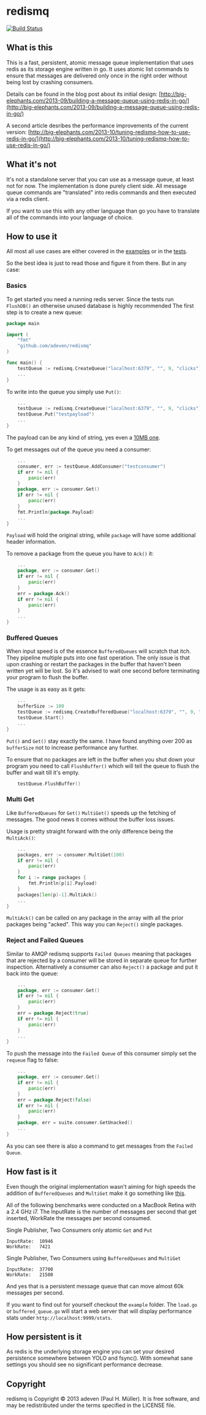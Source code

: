 # redismq

[![Build Status](https://secure.travis-ci.org/adeven/redismq.png)](http://travis-ci.org/adeven/redismq)

## What is this

This is a fast, persistent, atomic message queue implementation that uses redis as its storage engine written in go.
It uses atomic list commands to ensure that messages are delivered only once in the right order without being lost by crashing consumers.

Details can be found in the blog post about its initial design:
[http://big-elephants.com/2013-09/building-a-message-queue-using-redis-in-go/](http://big-elephants.com/2013-09/building-a-message-queue-using-redis-in-go/)

A second article desribes the performance improvements of the current version:
[http://big-elephants.com/2013-10/tuning-redismq-how-to-use-redis-in-go/](http://big-elephants.com/2013-10/tuning-redismq-how-to-use-redis-in-go/)

## What it's not

It's not a standalone server that you can use as a message queue, at least not for now. The implementation is done purely client side. All message queue commands are "translated" into redis commands and then executed via a redis client.

If you want to use this with any other language than go you have to translate all of the commands into your language of choice.

## How to use it

All most all use cases are either covered in the [examples](https://github.com/adeven/redismq/tree/master/example)
or in the [tests](https://github.com/adeven/redismq/tree/master/test).

So the best idea is just to read those and figure it from there. But in any case:

### Basics

To get started you need a running redis server. Since the tests run `FlushDB()` an otherwise unused database is highly recommended
The first step is to create a new queue:
```go
package main

import (
	"fmt"
	"github.com/adeven/redismq"
)

func main() {
	testQueue := redismq.CreateQueue("localhost:6379", "", 9, "clicks")
	...
}
```
To write into the queue you simply use `Put()`:
```go
	...
	testQueue := redismq.CreateQueue("localhost:6379", "", 9, "clicks")
	testQueue.Put("testpayload")
	...
}
```
The payload can be any kind of string, yes even a [10MB one](https://github.com/adeven/redismq/blob/master/test/integration_test.go#L217).

To get messages out of the queue you need a consumer:
```go
	...
	consumer, err := testQueue.AddConsumer("testconsumer")
	if err != nil {
		panic(err)
	}
	package, err := consumer.Get()
	if err != nil {
		panic(err)
	}
	fmt.Println(package.Payload)
	...
}
```
`Payload` will hold the original string, while `package` will have some additional header information.

To remove a package from the queue you have to `Ack()` it:
```go
	...
	package, err := consumer.Get()
	if err != nil {
		panic(err)
	}
	err = package.Ack()
	if err != nil {
		panic(err)
	}
	...
}
```

### Buffered Queues

When input speed is of the essence `BufferedQueues` will scratch that itch.
They pipeline multiple puts into one fast operation. The only issue is that upon crashing or restart the packages in
the buffer that haven't been written yet will be lost. So it's advised to wait one second before terminating your program to flush the buffer.

The usage is as easy as it gets:
```go
	...
	bufferSize := 100
	testQueue := redismq.CreateBufferedQueue("localhost:6379", "", 9, "clicks", bufferSize)
	testQueue.Start()
	...
}
```
`Put()` and `Get()` stay exactly the same.
I have found anything over 200 as `bufferSize` not to increase performance any further.

To ensure that no packages are left in the buffer when you shut down your program you need to call
`FlushBuffer()` which will tell the queue to flush the buffer and wait till it's empty.
```go
	testQueue.FlushBuffer()
```

### Multi Get

Like `BufferedQueues` for `Get()` `MultiGet()` speeds up the fetching of messages. The good news it comes without the buffer loss issues.

Usage is pretty straight forward with the only difference being the `MultiAck()`:
```go
	...
	packages, err := consumer.MultiGet(100)
	if err != nil {
		panic(err)
	}
	for i := range packages {
		fmt.Println(p[i].Payload)
	}
	packages[len(p)-1].MultiAck()
	...
}
```
`MultiAck()` can be called on any package in the array with all the prior packages being "acked". This way you can `Reject()` single packages.

### Reject and Failed Queues

Similar to AMQP redismq supports `Failed Queues` meaning that packages that are rejected by a consumer will be stored in separate queue for further inspection. Alternatively a consumer can also `Reject()` a package and put it back into the queue:
```go
	...
	package, err := consumer.Get()
	if err != nil {
		panic(err)
	}
	err = package.Reject(true)
	if err != nil {
		panic(err)
	}
	...
}
```

To push the message into the `Failed Queue` of this consumer simply set the `requeue` flag to false:
```go
	...
	package, err := consumer.Get()
	if err != nil {
		panic(err)
	}
	err = package.Reject(false)
	if err != nil {
		panic(err)
	}
	package, err = suite.consumer.GetUnacked()
	...
}
```
As you can see there is also a command to get messages from the `Failed Queue`.

## How fast is it

Even though the original implementation wasn't aiming for high speeds the addition of `BufferedQueues` and `MultiGet`
make it go something like [this](http://www.youtube.com/watch?feature=player_detailpage&v=sGBMSLvggqA#t=58).

All of the following benchmarks were conducted on a MacBook Retina with a 2.4 GHz i7.
The InputRate is the number of messages per second that get inserted, WorkRate the messages per second consumed.

Single Publisher, Two Consumers only atomic `Get` and `Put`
```
InputRate:	10946
WorkRate:	7421
```

Single Publisher, Two Consumers using `BufferedQueues` and `MultiGet`
```
InputRate:	37700
WorkRate:	21500
```

And yes that is a persistent message queue that can move almost 60k messages per second.

If you want to find out for yourself checkout the `example` folder. The `load.go` or `buffered_queue.go`
will start a web server that will display performance stats under `http://localhost:9999/stats`.

## How persistent is it

As redis is the underlying storage engine you can set your desired persistence somewhere between YOLO and fsync().
With somewhat sane settings you should see no significant performance decrease.

## Copyright
redismq is Copyright © 2013 adeven (Paul H. Müller). It is free software, and may be redistributed under the terms
specified in the LICENSE file.
